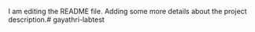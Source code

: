 I am editing the README file. Adding some more details about the project description.# gayathri-labtest
